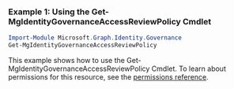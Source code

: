 ### Example 1: Using the Get-MgIdentityGovernanceAccessReviewPolicy Cmdlet
```powershell
Import-Module Microsoft.Graph.Identity.Governance
Get-MgIdentityGovernanceAccessReviewPolicy
```
This example shows how to use the Get-MgIdentityGovernanceAccessReviewPolicy Cmdlet.
To learn about permissions for this resource, see the [permissions reference](/graph/permissions-reference).
